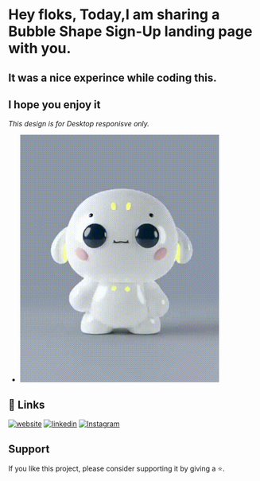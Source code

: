 #  Hey floks, Today,I am sharing a Bubble Shape Sign-Up landing page with you.
## It was a nice experince while coding this.
## I hope you enjoy it
<i> This design is for Desktop responisve only. </i>

+ <img src="bubbel.gif"/>

## 🔗 Links
[![website](https://img.shields.io/badge/website-000?style=for-the-badge&logo=ko-fi&logoColor=white)](https://amit-marathe.github.io/bubble-ui/)
[![linkedin](https://img.shields.io/badge/linkedin-0A66C2?style=for-the-badge&logo=linkedin&logoColor=white)](https://www.linkedin.com/in/amit-marathe-/)
[![Instagram](https://img.shields.io/badge/instagram-ff4545?style=for-the-badge&logo=instagram&logoColor=white)](https://www.instagram.com/_.amit._marathe/)


## Support

If you like this project, please consider supporting it by giving a ⭐️.
